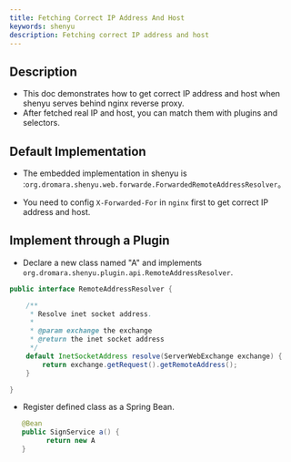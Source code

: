 ```yaml
---
title: Fetching Correct IP Address And Host
keywords: shenyu
description: Fetching correct IP address and host
---
```


## Description

* This doc demonstrates how to get correct IP address and host when shenyu serves behind nginx reverse proxy.
* After fetched real IP and host, you can match them with plugins and selectors.

## Default Implementation

*  The embedded implementation in shenyu is :`org.dromara.shenyu.web.forwarde.ForwardedRemoteAddressResolver`。

*  You need to config `X-Forwarded-For` in `nginx` first to get correct IP address and host.


## Implement through a Plugin

* Declare a new class named "A" and implements `org.dromara.shenyu.plugin.api.RemoteAddressResolver`.

```java
public interface RemoteAddressResolver {

    /**
     * Resolve inet socket address.
     *
     * @param exchange the exchange
     * @return the inet socket address
     */
    default InetSocketAddress resolve(ServerWebExchange exchange) {
        return exchange.getRequest().getRemoteAddress();
    }

}
```

* Register defined class as a Spring Bean.

```java
   @Bean
   public SignService a() {
         return new A
   }
```





